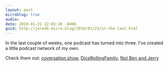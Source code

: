 ```yaml
---
layout: post
microblog: true
audio: 
date: 2018-01-22 22:03:28 -0400
guid: http://jeredb.micro.blog/2018/01/23/in-the-last.html
---
```

In the last couple of weeks, one podcast has turned into three. I’ve created a little podcast network of my own.

Check them out: [coversation.show](http://conversation.show), [DiceRollingFamily](http://dicerolling.family), [Not Ben and Jerry](http://notbenandjerry.com)
